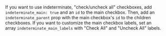 If you want to use indeterminate, "check/uncheck all" checkboxes, add `indeterminate_main: true` and an `id` to the main checkbox. Then, add an `indeterminate_parent` prop with the main checkbox's `id` to the children checkboxes.
If you want to customize the main checkbox labels, set an array `indeterminate_main_labels` with "Check All" and "Uncheck All" labels.